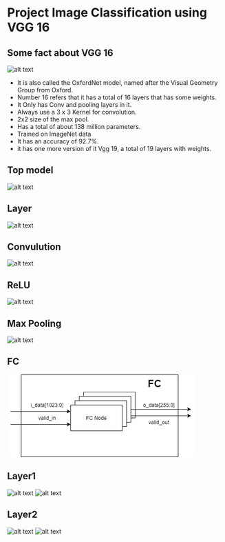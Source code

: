 # Project Image Classification using VGG 16
## Some fact about VGG 16

![alt text](https://github.com/18520381/434_Project_10/blob/main/VGG16%20Project/PNG/VGG16.png)

- It is also called the OxfordNet model, named after the Visual Geometry Group from Oxford.
- Number 16 refers that it has a total of 16 layers that has some weights.
- It Only has Conv and pooling layers in it.
- Always use a 3 x 3 Kernel for convolution.
- 2x2 size of the max pool.
- Has a total of about 138 million parameters.
- Trained on ImageNet data
- It has an accuracy of 92.7%.
- it has one more version of it Vgg 19, a total of 19 layers with weights.

## Top model
![alt text](https://github.com/18520381/434_Project_10/blob/main/VGG16%20Project/PNG/TopModel.png)

## Layer
![alt text](https://github.com/18520381/434_Project_10/blob/main/VGG16%20Project/PNG/vgg16_112x112.png)

## Convulution
![alt text](https://github.com/18520381/434_Project_10/blob/main/VGG16%20Project/PNG/Conv3x3.png)

## ReLU
![alt text](https://github.com/18520381/434_Project_10/blob/main/VGG16%20Project/PNG/ReLU.png)

## Max Pooling  
![alt text](https://github.com/18520381/434_Project_10/blob/main/VGG16%20Project/PNG/Max_Pooling.png)

## FC
![alt text](https://github.com/18520381/434_Project_10/blob/main/VGG16%20Project/PNG/FC.png)

## Layer1
![alt text](https://github.com/18520381/434_Project_10/blob/4d90d9eb0c8d171591f2f7fe538446db9811eea9/VGG16%20Project/PNG/KERAS_Layer1.png)
![alt text](https://github.com/18520381/434_Project_10/blob/e20891091c9c18cbb1f419b18644ac9cc4972478/VGG16%20Project/PNG/RTL_Layer1.png)

## Layer2
![alt text](https://github.com/18520381/434_Project_10/blob/4d90d9eb0c8d171591f2f7fe538446db9811eea9/VGG16%20Project/PNG/KERAS_Layer2.png)
![alt text](https://github.com/18520381/434_Project_10/blob/e20891091c9c18cbb1f419b18644ac9cc4972478/VGG16%20Project/PNG/RTL_Layer2.png)
